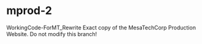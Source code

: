 # mprod-2
WorkingCode-ForMT_Rewrite
Exact copy of the MesaTechCorp Production Website. Do not modify this branch!
